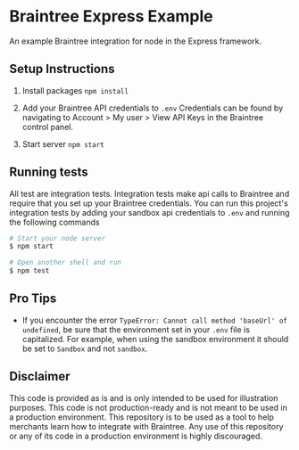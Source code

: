 # Braintree Express Example
An example Braintree integration for node in the Express framework.

## Setup Instructions

1. Install packages
  `npm install`

2. Add your Braintree API credentials to `.env`
  Credentials can be found by navigating to Account > My user > View API Keys in the Braintree control panel.

3. Start server
  `npm start`

## Running tests

All test are integration tests. Integration tests make api calls to Braintree and require that you set up your Braintree credentials. You can run this project's integration tests by adding your sandbox api credentials to `.env` and running the following commands

```sh
# Start your node server
$ npm start

# Open another shell and run
$ npm test
```

## Pro Tips

- If you encounter the error `TypeError: Cannot call method 'baseUrl' of undefined`, be sure that the environment set in your `.env` file is capitalized. For example, when using the sandbox environment it should be set to `Sandbox` and not `sandbox`.

## Disclaimer

This code is provided as is and is only intended to be used for illustration purposes. This code is not production-ready and is not meant to be used in a production environment. This repository is to be used as a tool to help merchants learn how to integrate with Braintree. Any use of this repository or any of its code in a production environment is highly discouraged.
